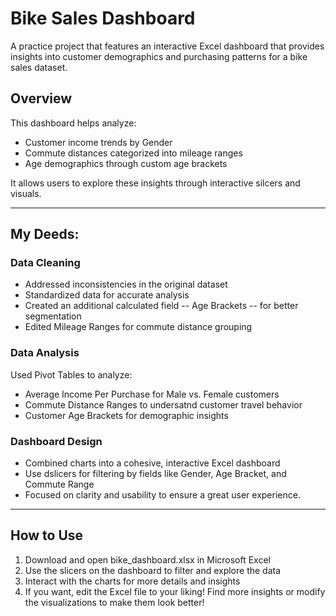 # Bike Sales Dashboard 

A practice project that features an interactive Excel dashboard that provides insights into customer demographics and purchasing patterns for a bike sales dataset. 

## Overview

This dashboard helps analyze: 
- Customer income trends by Gender
- Commute distances categorized into mileage ranges
- Age demographics through custom age brackets

It allows users to explore these insights through interactive silcers and visuals.

-----

## My Deeds: 

### Data Cleaning 
- Addressed inconsistencies in the original dataset
- Standardized data for accurate analysis
- Created an additional calculated field -- Age Brackets -- for better segmentation
- Edited Mileage Ranges for commute distance grouping

### Data Analysis 
Used Pivot Tables to analyze: 
- Average Income Per Purchase for Male vs. Female customers
- Commute Distance Ranges to undersatnd customer travel behavior
- Customer Age Brackets for demographic insights

### Dashboard Design 
- Combined charts into a cohesive, interactive Excel dashboard
- Use dslicers for filtering by fields like Gender, Age Bracket, and Commute Range
- Focused on clarity and usability to ensure a great user experience.

-----

## How to Use 
1. Download and open bike_dashboard.xlsx in Microsoft Excel
2. Use the slicers on the dashboard to filter and explore the data
3. Interact with the charts for more details and insights
4. If you want, edit the Excel file to your liking! Find more insights or modify the visualizations to make them look better!

